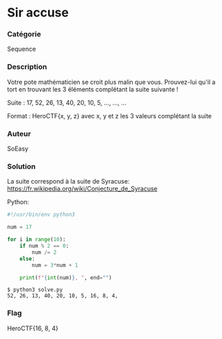 # Sir accuse

### Catégorie

Sequence

### Description

Votre pote mathématicien se croit plus malin que vous. Prouvez-lui qu'il a tort en trouvant les 3 éléments complétant la suite suivante !

Suite : 17, 52, 26, 13, 40, 20, 10, 5, ..., ..., ...

Format : HeroCTF{x, y, z} avec x, y et z les 3 valeurs complétant la suite

### Auteur

SoEasy

### Solution

La suite correspond à la suite de Syracuse:
https://fr.wikipedia.org/wiki/Conjecture_de_Syracuse

Python:

```python
#!/usr/bin/env python3

num = 17

for i in range(10):
    if num % 2 == 0:
        num /= 2
    else:
        num = 3*num + 1

    print(f"{int(num)}, ", end="")
```

```shell
$ python3 solve.py 
52, 26, 13, 40, 20, 10, 5, 16, 8, 4,
```

### Flag

HeroCTF{16, 8, 4}